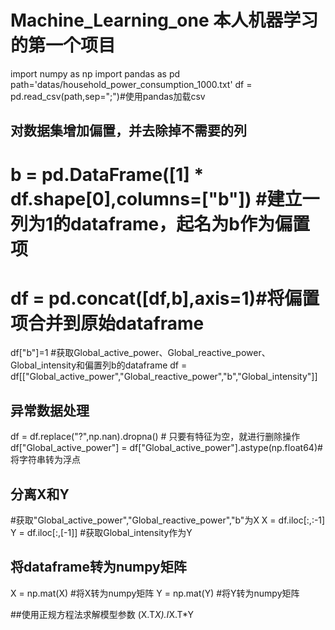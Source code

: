 # Machine_Learning_one 本人机器学习的第一个项目
import numpy as np
import pandas as pd
path='datas/household_power_consumption_1000.txt'
df = pd.read_csv(path,sep=";")#使用pandas加载csv

## 对数据集增加偏置，并去除掉不需要的列
# b = pd.DataFrame([1] * df.shape[0],columns=["b"]) #建立一列为1的dataframe，起名为b作为偏置项
# df = pd.concat([df,b],axis=1)#将偏置项合并到原始dataframe
df["b"]=1
#获取Global_active_power、Global_reactive_power、Global_intensity和偏置列b的dataframe
df = df[["Global_active_power","Global_reactive_power","b","Global_intensity"]]

## 异常数据处理
df = df.replace("?",np.nan).dropna() # 只要有特征为空，就进行删除操作
df["Global_active_power"] = df["Global_active_power"].astype(np.float64)#将字符串转为浮点

## 分离X和Y
#获取"Global_active_power","Global_reactive_power","b"为X
X = df.iloc[:,:-1]
Y = df.iloc[:,[-1]] #获取Global_intensity作为Y

## 将dataframe转为numpy矩阵
X = np.mat(X) #将X转为numpy矩阵
Y = np.mat(Y)  #将Y转为numpy矩阵

##使用正规方程法求解模型参数
(X.T*X).I*X.T*Y
